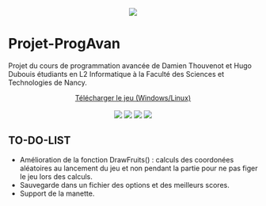 <p align="center">
  <img src="https://i.imgur.com/D1SmNCd.png">
</p>

# Projet-ProgAvan
Projet du cours de programmation avancée de Damien Thouvenot et Hugo Dubouis étudiants en L2 Informatique à la Faculté des Sciences et Technologies de Nancy.
<br />
<p align="center" font-size="20x" >
<a href="https://github.com/Hugo-Dubouis/Projet-ProgAvan/releases"> Télécharger le jeu (Windows/Linux)</a></h3>
  <br />
  <br />
  <img src="https://i.imgur.com/xdhpwuT.png">
  <img src="https://i.imgur.com/6X4TFCw.png">
  <img src="https://i.imgur.com/eMf3cV0.png">
  <img src="https://i.imgur.com/LRg2Xkb.png">
</p>


## TO-DO-LIST

- Amélioration de la fonction DrawFruits() : calculs des coordonées aléatoires au lancement du jeu et non pendant la partie pour ne pas figer le jeu lors des calculs.
- Sauvegarde dans un fichier des options et des meilleurs scores.
- Support de la manette.

